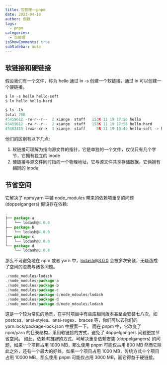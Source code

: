 ```yaml
---
title: 包管理——pnpm
date: 2023-04-10
author: 倒数
tags:
  - pnpm
categories:
  - 包管理
isShowComments: true
subSidebar: auto
---
```


## 软链接和硬链接

假设我们有一个文件，称为 hello
通过 ln -s 创建一个软链接，通过 ln 可以创建一个硬链接。

```js
$ ln -s hello hello-soft
$ ln hello hello-hard

$ ls -lh
total 768
45459612 -rw-r--r--  2 xiange  staff   153K 11 19 17:56 hello
45459612 -rw-r--r--  2 xiange  staff   153K 11 19 17:56 hello-hard
45463415 lrwxr-xr-x  1 xiange  staff     5B 11 19 19:40 hello-soft -> hello
```

他们的区别有以下几点:

1. 软链接可理解为指向源文件的指针，它是单独的一个文件，仅仅只有几个字节，它拥有独立的 inode
1. 硬链接与源文件同时指向一个物理地址，它与源文件共享存储数据，它俩拥有相同的 inode

## 节省空间

它解决了 npm/yarn 平铺 node_modules 带来的依赖项重复的问题 (doppelgangers)
假设存在依赖:

```js
.
├── package-a
│   └── lodash@4.0.0
├── package-b
│   └── lodash@4.0.0
├── package-c
│   └── lodash@3.0.0
└── package-d
    └── lodash@3.0.0
```

那么不可避免地在 npm 或者 yarn 中，lodash@3.0.0 会被多次安装，无疑造成了空间的浪费与诸多问题。

```js
./node_modules/lodash
./node_modules/package-a
./node_modules/package-b
./node_modules/package-c
./node_modules/package-c/node_mdoules/lodash
./node_modules/package-d
./node_modules/package-d/node_mdoules/lodash
```

这是一个较为常见的场景，在平时项目中有些库相同版本甚至会安装七八次，如 postcss、ansi-styles、ansi-regex、braces 等，你们可以去你们的 yarn.lock/package-lock.json 中搜索一下。
而在 pnpm 中，它改变了 npm/yarn 的目录结构，采用软链接的方式，避免了 doppelgangers 问题更加节省空间。
如此，依赖*软链接*的方式，可解决重复依赖安装 (doppelgangers) 的问题，如果一个项目占用 1000 MB，那么使用 pnpm 可能仅占用 800 MB
然而它除此之外，还有一个最大的好处，如果一个项目占用 1000 MB，传统方式十个项目占用 10000 MB，那么使用 pnpm 可能仅占用 3000 MB，而它得益于硬链接。
